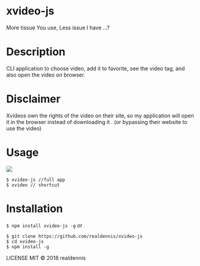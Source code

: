 # xvideo-js

More tissue You use, 
Less issue I have ...?

# Description
CLI application to choose video, add it to favorite, see the video tag, and also open the video on browser.

# Disclaimer
Xvideos own the rights of the video on their site, so my application will open it in the browser instead of downloading it .
(or bypassing their website to use the video)

# Usage
![](https://raw.githubusercontent.com/realdennis/xvideo-js/master/static/demo.gif)
```
$ xvideo-js //full app
$ xvideo // shortcut
```

# Installation
`$ npm install xvideo-js -g`
or
```
$ git clone https://github.com/realdennis/xvideo-js
$ cd xvideo-js
$ npm install -g
```

LICENSE
MIT © 2018 realdennis
